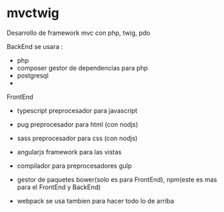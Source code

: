 # mvctwig
Desarrollo de framework mvc con php, twig, pdo

BackEnd
se usara :
  - php
  - composer    gestor de dependencias para php
  - postgresql
  -
FrontEnd
  - typescript  preprocesador para javascript
  - pug         preprocesador para html (con nodjs)
  - sass        preprocesador para css (con nodjs)
  - angularjs   framework para las vistas
  - compilador para preprocesadores gulp
  - gestor de paquetes  bower(solo es para FrontEnd),
                        npm(este es mas para el FrontEnd y BackEnd)


  - webpack se usa tambien para hacer todo lo de arriba
